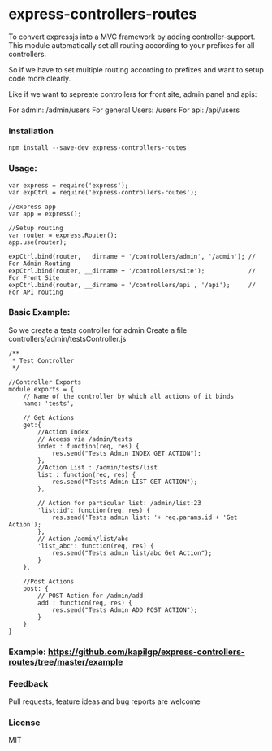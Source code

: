 # express-controllers-routes

To convert expressjs into a MVC framework by adding controller-support. This module automatically set all routing according to your prefixes for all controllers.

So if we have to set multiple routing according to prefixes and want to setup code more clearly.

Like if we want to sepreate controllers for front site, admin panel and apis: 

For admin: /admin/users
For general Users: /users
For api: /api/users

### Installation
```
npm install --save-dev express-controllers-routes
```

### Usage:
```
var express = require('express');
var expCtrl = require('express-controllers-routes');

//express-app
var app = express();

//Setup routing
var router = express.Router();
app.use(router);

expCtrl.bind(router, __dirname + '/controllers/admin', '/admin'); // For Admin Routing
expCtrl.bind(router, __dirname + '/controllers/site');			  // For Front Site	
expCtrl.bind(router, __dirname + '/controllers/api', '/api');	  // For API routing

```

### Basic Example:

So we create a tests controller for admin
Create a file controllers/admin/testsController.js

```
/**
 * Test Controller
 */

//Controller Exports
module.exports = {
	// Name of the controller by which all actions of it binds
	name: 'tests', 

	// Get Actions
	get:{
		//Action Index
		// Access via /admin/tests
		index : function(req, res) {		
			res.send("Tests Admin INDEX GET ACTION");
	    },
	    //Action List : /admin/tests/list
		list : function(req, res) {			
			res.send("Tests Admin LIST GET ACTION");
	    },

	    // Action for particular list: /admin/list:23
	    'list:id': function(req, res) {
	    	res.send('Tests admin list: '+ req.params.id + 'Get Action');
	    },
	    // Action /admin/list/abc
	    'list_abc': function(req, res) {
	    	res.send("Tests admin list/abc Get Action");
	    }
	},

	//Post Actions
	post: {
		// POST Action for /admin/add
		add : function(req, res) {			
			res.send("Tests Admin ADD POST ACTION");
	    }		
	} 
}
```


### Example: https://github.com/kapilgp/express-controllers-routes/tree/master/example


### Feedback

Pull requests, feature ideas and bug reports are welcome

### License

MIT